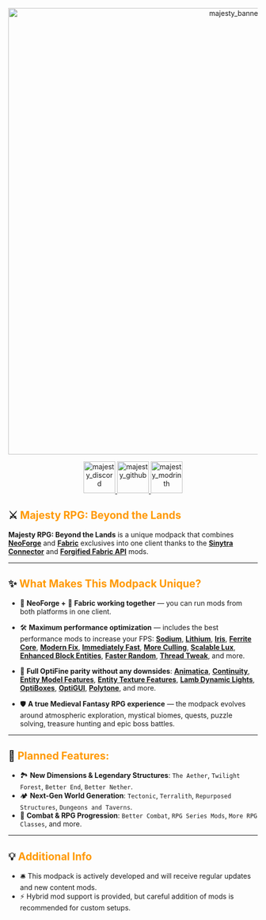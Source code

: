 <p align="center">
  <img src="https://i.imgur.com/8XBcun1.png" alt="majesty_banner" width="900" height="auto">
</p>

<p align="center">
  <a href="https://discord.gg/8qnHQAEGbC">
    <img src="https://i.imgur.com/0RkRbGP.png" alt="majesty_discord" width="64" height="auto">
  </a>
  <a href="https://github.com/tapacywka/majesty-rpg">
    <img src="https://i.imgur.com/Q36h6IO.png" alt="majesty_github" width="64" height="auto">
  </a>
  <a href="https://modrinth.com/modpack/majesty-rpg">
    <img src="https://i.imgur.com/RbiTIMC.png" alt="majesty_modrinth" width="64" height="auto">
  </a>
</p>

## ⚔️ <font color="#ff9900">Majesty RPG: Beyond the Lands</font>

**Majesty RPG: Beyond the Lands** is a unique modpack that combines [**NeoForge**](https://neoforged.net/) and [**Fabric**](https://fabricmc.net/) exclusives into one client thanks to the [**Sinytra Connector**](https://modrinth.com/mod/connector) and [**Forgified Fabric API**](https://modrinth.com/mod/forgified-fabric-api) mods.

---

## ✨ <font color="#ff9900">What Makes This Modpack Unique?</font>

- 🦊 **NeoForge +** 📜 **Fabric working together** — you can run mods from both platforms in one client.

- 🛠️ **Maximum performance optimization** — includes the best performance mods to increase your FPS: [**Sodium**](https://modrinth.com/mod/sodium), [**Lithium**](https://modrinth.com/mod/lithium), [**Iris**](https://modrinth.com/mod/iris), [**Ferrite Core**](https://modrinth.com/mod/ferrite-core), [**Modern Fix**](https://modrinth.com/mod/modernfix), [**Immediately Fast**](https://modrinth.com/mod/immediatelyfast), [**More Culling**](https://modrinth.com/mod/moreculling), [**Scalable Lux**](https://modrinth.com/mod/scalablelux), [**Enhanced Block Entities**](https://modrinth.com/mod/ebe), [**Faster Random**](https://modrinth.com/mod/faster-random), [**Thread Tweak**](https://modrinth.com/mod/threadtweak), and more.

- 🌅 **Full OptiFine parity without any downsides**: [**Animatica**](https://modrinth.com/mod/animatica), [**Continuity**](https://modrinth.com/mod/continuity), [**Entity Model Features**](https://modrinth.com/mod/entity-model-features), [**Entity Texture Features**](https://modrinth.com/mod/entitytexturefeatures), [**Lamb Dynamic Lights**](https://modrinth.com/mod/lambdynamiclights), [**OptiBoxes**](https://modrinth.com/mod/optiboxes), [**OptiGUI**](https://modrinth.com/mod/optigui), [**Polytone**](https://modrinth.com/mod/polytone), and more.

- 🛡️ **A true Medieval Fantasy RPG experience** — the modpack evolves around atmospheric exploration, mystical biomes, quests, puzzle solving, treasure hunting and epic boss battles.

---

## 🎯 <font color="#ff9900">Planned Features:</font>

- 🏞️ **New Dimensions & Legendary Structures**: `The Aether`, `Twilight Forest`, `Better End`, `Better Nether`.
- 🏕️ **Next-Gen World Generation**: `Tectonic`, `Terralith`, `Repurposed Structures`, `Dungeons and Taverns`.
- 🏹 **Combat & RPG Progression**: `Better Combat`, `RPG Series Mods`, `More RPG Classes`, and more.

---

## 💡 <font color="#ff9900">Additional Info</font>

- 🛎️ This modpack is actively developed and will receive regular updates and new content mods.
- ⚡ Hybrid mod support is provided, but careful addition of mods is recommended for custom setups.
